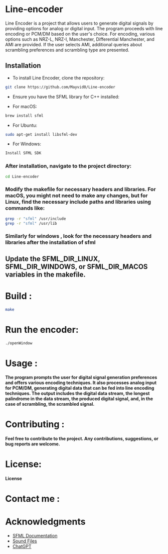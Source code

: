 # Line-encoder


Line Encoder is a project that allows users to generate digital signals by providing options for analog or digital input. The program proceeds with line encoding or PCM/DM based on the user's choice. For encoding, various options such as NRZ-L, NRZ-I, Manchester, Differential Manchester, and AMI are provided. If the user selects AMI, additional queries about scrambling preferences and scrambling type are presented.

## Installation

- To install Line Encoder, clone the repository:

```bash
git clone https://github.com/Mayvid0/Line-encoder
```


- Ensure you have the SFML library for C++ installed:

- For macOS: 
```bash
brew install sfml
```

- For Ubuntu: 
```bash
sudo apt-get install libsfml-dev
```

- For Windows:
```bash
Install SFML SDK
```

### After installation, navigate to the project directory:
```bash
cd Line-encoder
```

### Modify the makefile for necessary headers and libraries. For macOS, you might not need to make any changes, but for Linux, find the necessary include paths and libraries using commands like:
```bash
grep -r "sfml" /usr/include
grep -r "sfml" /usr/lib
```

### Similarly for windows , look for the necessary headers and libraries after the installation of sfml

## Update the SFML_DIR_LINUX, SFML_DIR_WINDOWS, or SFML_DIR_MACOS variables in the makefile.

# Build : 
```bash
make
```

# Run the encoder: 
```bash
./openWindow
```

# Usage :
#### The program prompts the user for digital signal generation preferences and offers various encoding techniques. It also processes analog input for PCM/DM, generating digital data that can be fed into line encoding techniques. The output includes the digital data stream, the longest palindrome in the data stream, the produced digital signal, and, in the case of scrambling, the scrambled signal.

# Contributing : 
#### Feel free to contribute to the project. Any contributions, suggestions, or bug reports are welcome.

# License: 
#### License

# Contact me :
#### 

# Acknowledgments

- [SFML Documentation](https://www.sfml-dev.org/tutorials/2.6)
- [Sound Files](https://www2.cs.uic.edu/~i101/SoundFiles/)
- [ChatGPT](https://www.openai.com/)



